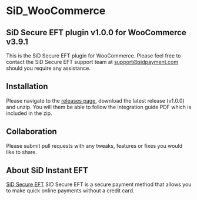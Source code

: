 # SiD_WooCommerce
## SiD Secure EFT plugin v1.0.0 for WooCommerce v3.9.1

This is the SiD Secure EFT plugin for WooCommerce. Please feel free to contact the SiD Secure EFT support team at support@sidpayment.com should you require any assistance.

## Installation

Please navigate to the [releases page](https://github.com/SiD-Instant-EFT/SiD_WooCommerce/releases), download the latest release (v1.0.0) and unzip. You will them be able to follow the integration guide PDF which is included in the zip.

## Collaboration

Please submit pull requests with any tweaks, features or fixes you would like to share.

## About SiD Instant EFT

[SiD Secure EFT](https://sidpayment.com/) SID Secure EFT is a secure payment method that allows you to make quick online payments without a credit card.
